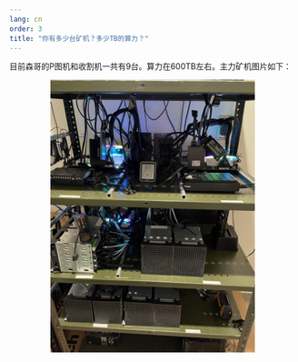 ```yaml
---
lang: cn
order: 3
title: "你有多少台矿机？多少TB的算力？"
---
```

目前森哥的P图机和收割机一共有9台。算力在600TB左右。主力矿机图片如下：

<p align="center">
  <img src="/assets/faq/senge_miner.jpg" alt="Senge's machines" width="360">
</p>